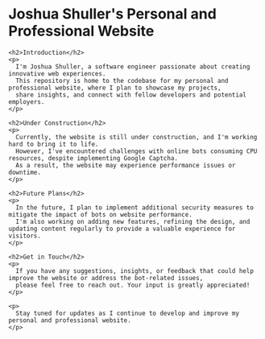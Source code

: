 <!DOCTYPE html>
<html lang="en">
<head>
    <meta charset="UTF-8">
    <meta name="viewport" content="width=device-width, initial-scale=1.0">
    <title>Joshua Shuller's Personal and Professional Website</title>
</head>
<body>
    <h1>Joshua Shuller's Personal and Professional Website</h1>

    <h2>Introduction</h2>
    <p>
      I'm Joshua Shuller, a software engineer passionate about creating innovative web experiences. 
      This repository is home to the codebase for my personal and professional website, where I plan to showcase my projects, 
      share insights, and connect with fellow developers and potential employers.
    </p>

    <h2>Under Construction</h2>
    <p>
      Currently, the website is still under construction, and I'm working hard to bring it to life. 
      However, I've encountered challenges with online bots consuming CPU resources, despite implementing Google Captcha. 
      As a result, the website may experience performance issues or downtime.
    </p>

    <h2>Future Plans</h2>
    <p>
      In the future, I plan to implement additional security measures to mitigate the impact of bots on website performance. 
      I'm also working on adding new features, refining the design, and updating content regularly to provide a valuable experience for visitors.
    </p>

    <h2>Get in Touch</h2>
    <p>
      If you have any suggestions, insights, or feedback that could help improve the website or address the bot-related issues, 
      please feel free to reach out. Your input is greatly appreciated!
    </p>

    <p>
      Stay tuned for updates as I continue to develop and improve my personal and professional website.
    </p>
</body>
</html>
